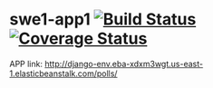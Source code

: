 # swe1-app1 [![Build Status](https://app.travis-ci.com/Jaswanth72/swe1-app1.svg?branch=main)](https://app.travis-ci.com/Jaswanth72/swe1-app1) [![Coverage Status](https://coveralls.io/repos/github/Jaswanth72/swe1-app1/badge.svg?branch=main)](https://coveralls.io/github/Jaswanth72/swe1-app1?branch=main)

APP link: http://django-env.eba-xdxm3wgt.us-east-1.elasticbeanstalk.com/polls/